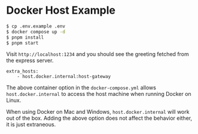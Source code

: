 # Docker Host Example

```bash
$ cp .env.example .env
$ docker compose up -d
$ pnpm install
$ pnpm start
```

Visit `http://localhost:1234` and you should see the greeting fetched from the
express server.

```
extra_hosts:
    - host.docker.internal:host-gateway
```

The above container option in the `docker-compose.yml` allows
`host.docker.internal` to access the host machine when running Docker on Linux.

When using Docker on Mac and Windows, `host.docker.internal` will work out of
the box. Adding the above option does not affect the behavior either, it is just
extraneous.
